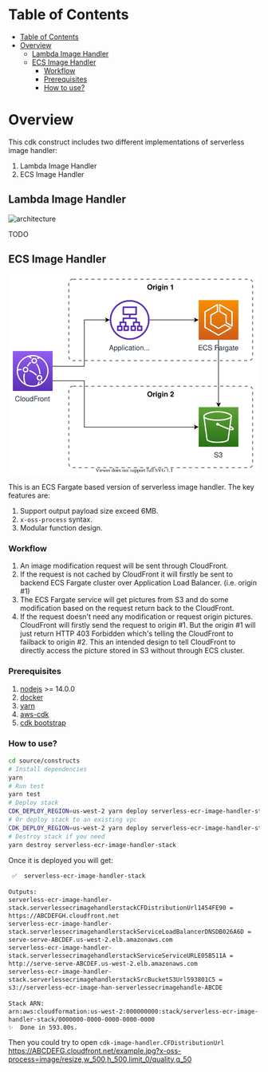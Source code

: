 # Table of Contents

- [Table of Contents](#table-of-contents)
- [Overview](#overview)
  - [Lambda Image Handler](#lambda-image-handler)
  - [ECS Image Handler](#ecs-image-handler)
    - [Workflow](#workflow)
    - [Prerequisites](#prerequisites)
    - [How to use?](#how-to-use)

# Overview

This cdk construct includes two different implementations of serverless image handler:

1. Lambda Image Handler
2. ECS Image Handler

## Lambda Image Handler

![architecture](../../architecture.png)

TODO

## ECS Image Handler

![architecture](./ecs-image-handler-arch.svg)

This is an ECS Fargate based version of serverless image handler. The key features are:

1. Support output payload size exceed 6MB.
2. `x-oss-process` syntax.
3. Modular function design.

### Workflow

1. An image modification request will be sent through CloudFront.
2. If the request is not cached by CloudFront it will firstly be sent to backend ECS Fargate cluster over Application Load Balancer. (i.e. origin #1)
3. The ECS Fargate service will get pictures from S3 and do some modification based on the request return back to the CloudFront.
4. If the request doesn't need any modification or request origin pictures. CloudFront will firstly send the request to origin #1. But the origin #1 will just return HTTP 403 Forbidden which's telling the CloudFront to failback to origin #2. This an intended design to tell CloudFront to directly access the picture stored in S3 without through ECS cluster.

### Prerequisites

1. [nodejs](https://nodejs.org/) >= 14.0.0
2. [docker](https://www.docker.com/)
3. [yarn](https://yarnpkg.com/getting-started/install)
4. [aws-cdk](https://docs.aws.amazon.com/cdk/latest/guide/getting_started.html)
5. [cdk bootstrap](https://docs.aws.amazon.com/cdk/latest/guide/cli.html#cli-bootstrap)

### How to use?

```bash
cd source/constructs
# Install dependencies
yarn
# Run test
yarn test
# Deploy stack
CDK_DEPLOY_REGION=us-west-2 yarn deploy serverless-ecr-image-handler-stack
# Or deploy stack to an existing vpc
CDK_DEPLOY_REGION=us-west-2 yarn deploy serverless-ecr-image-handler-stack -c use_vpc_id=vpc-123124124124
# Destroy stack if you need
yarn destroy serverless-ecr-image-handler-stack
```

Once it is deployed you will get:

```
 ✅  serverless-ecr-image-handler-stack

Outputs:
serverless-ecr-image-handler-stack.serverlessecrimagehandlerstackCFDistributionUrl1454FE90 = https://ABCDEFGH.cloudfront.net
serverless-ecr-image-handler-stack.serverlessecrimagehandlerstackServiceLoadBalancerDNSDB026A6D = serve-serve-ABCDEF.us-west-2.elb.amazonaws.com
serverless-ecr-image-handler-stack.serverlessecrimagehandlerstackServiceServiceURLE05B511A = http://serve-serve-ABCDEF.us-west-2.elb.amazonaws.com
serverless-ecr-image-handler-stack.serverlessecrimagehandlerstackSrcBucketS3Url593801C5 = s3://serverless-ecr-image-han-serverlessecrimagehandle-ABCDE

Stack ARN:
arn:aws:cloudformation:us-west-2:000000000:stack/serverless-ecr-image-handler-stack/0000000-0000-0000-0000-0000
✨  Done in 593.00s.
```

Then you could try to open `cdk-image-handler.CFDistributionUrl` https://ABCDEFG.cloudfront.net/example.jpg?x-oss-process=image/resize,w_500,h_500,limit_0/quality,q_50